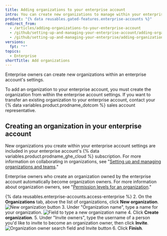 ```yaml
---
title: Adding organizations to your enterprise account
intro: You can create new organizations to manage within your enterprise account.
product: "{% data reusables.gated-features.enterprise-accounts %}"
redirect_from:
  - /articles/adding-organizations-to-your-enterprise-account
  - /github/setting-up-and-managing-your-enterprise-account/adding-organizations-to-your-enterprise-account
  - /github/setting-up-and-managing-your-enterprise/adding-organizations-to-your-enterprise-account
versions:
  fpt: "*"
topics:
  - Enterprise
shortTitle: Add organizations
---
```


Enterprise owners can create new organizations within an enterprise account's settings.

To add an organization to your enterprise account, you must create the organization from within the enterprise account settings. If you want to transfer an existing organization to your enterprise account, contact your {% data variables.product.prodname_dotcom %} sales account representative.

## Creating an organization in your enterprise account

New organizations you create within your enterprise account settings are included in your enterprise account's {% data variables.product.prodname_ghe_cloud %} subscription. For more information on collaborating in organizations, see "[Setting up and managing organizations and teams](/categories/setting-up-and-managing-organizations-and-teams)."

Enterprise owners who create an organization owned by the enterprise account automatically become organization owners. For more information about organization owners, see "[Permission levels for an organization](/articles/permission-levels-for-an-organization)."

{% data reusables.enterprise-accounts.access-enterprise %} 2. On the **Organizations** tab, above the list of organizations, click **New organization**.
![New organization button](/assets/images/help/business-accounts/enterprise-account-add-org.png) 3. Under "Organization name", type a name for your organization.
![Field to type a new organization name](/assets/images/help/business-accounts/new-organization-name-field.png) 4. Click **Create organization**. 5. Under "Invite owners", type the username of a person you'd like to invite to become an organization owner, then click **Invite**.
![Organization owner search field and Invite button](/assets/images/help/business-accounts/invite-org-owner.png) 6. Click **Finish**.
